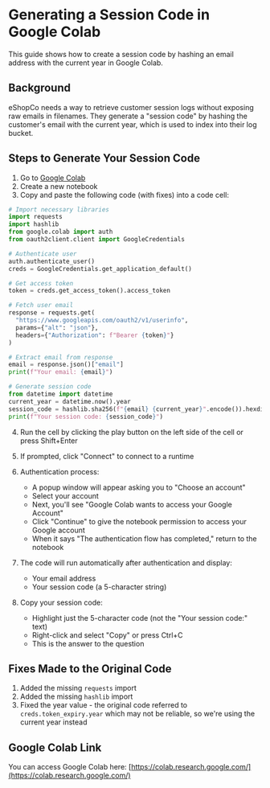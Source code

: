 # Generating a Session Code in Google Colab

This guide shows how to create a session code by hashing an email address with the current year in Google Colab.

## Background

eShopCo needs a way to retrieve customer session logs without exposing raw emails in filenames. They generate a "session code" by hashing the customer's email with the current year, which is used to index into their log bucket.

## Steps to Generate Your Session Code

1. Go to [Google Colab](https://colab.research.google.com/)
2. Create a new notebook
3. Copy and paste the following code (with fixes) into a code cell:

```python
# Import necessary libraries
import requests
import hashlib
from google.colab import auth
from oauth2client.client import GoogleCredentials

# Authenticate user
auth.authenticate_user()
creds = GoogleCredentials.get_application_default()

# Get access token
token = creds.get_access_token().access_token

# Fetch user email
response = requests.get(
  "https://www.googleapis.com/oauth2/v1/userinfo",
  params={"alt": "json"},
  headers={"Authorization": f"Bearer {token}"}
)

# Extract email from response
email = response.json()["email"]
print(f"Your email: {email}")

# Generate session code
from datetime import datetime
current_year = datetime.now().year
session_code = hashlib.sha256(f"{email} {current_year}".encode()).hexdigest()[-5:]
print(f"Your session code: {session_code}")
```

4. Run the cell by clicking the play button on the left side of the cell or press Shift+Enter

5. If prompted, click "Connect" to connect to a runtime

6. Authentication process:
   - A popup window will appear asking you to "Choose an account"
   - Select your account
   - Next, you'll see "Google Colab wants to access your Google Account"
   - Click "Continue" to give the notebook permission to access your Google account
   - When it says "The authentication flow has completed," return to the notebook

7. The code will run automatically after authentication and display:
   - Your email address
   - Your session code (a 5-character string)

8. Copy your session code:
   - Highlight just the 5-character code (not the "Your session code:" text)
   - Right-click and select "Copy" or press Ctrl+C
   - This is the answer to the question

## Fixes Made to the Original Code

1. Added the missing `requests` import
2. Added the missing `hashlib` import 
3. Fixed the year value - the original code referred to `creds.token_expiry.year` which may not be reliable, so we're using the current year instead

## Google Colab Link

You can access Google Colab here: [https://colab.research.google.com/](https://colab.research.google.com/)


